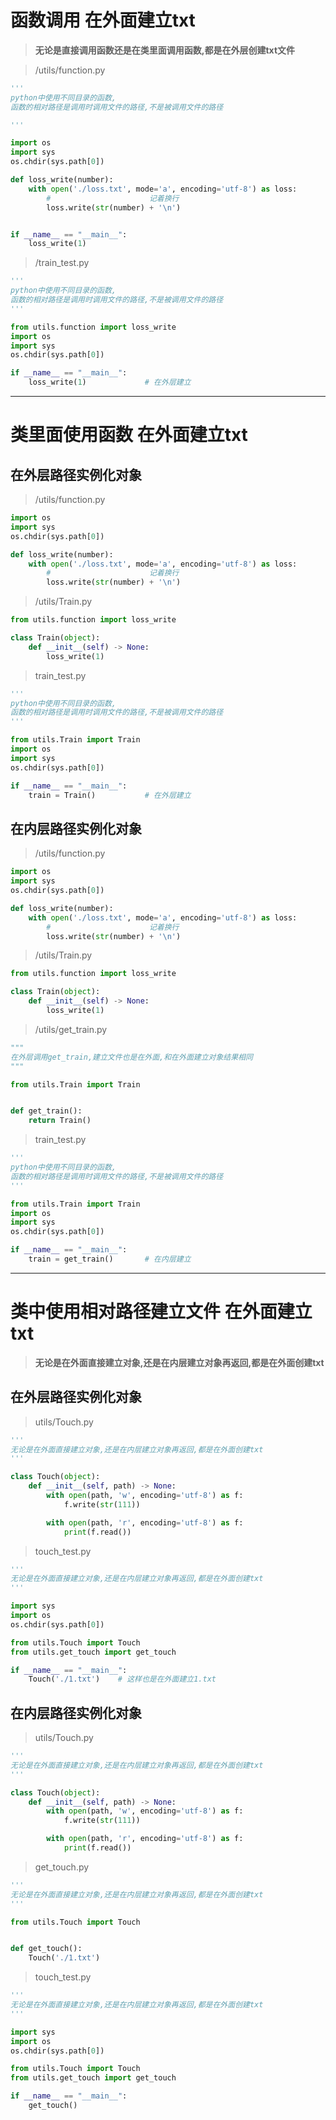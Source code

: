 # 函数调用 在外面建立txt

> **无论是直接调用函数还是在类里面调用函数,都是在外层创建txt文件**

> /utils/function.py

```python
'''
python中使用不同目录的函数,
函数的相对路径是调用时调用文件的路径,不是被调用文件的路径

'''

import os
import sys
os.chdir(sys.path[0])

def loss_write(number):
    with open('./loss.txt', mode='a', encoding='utf-8') as loss:
        #                      记着换行
        loss.write(str(number) + '\n')


if __name__ == "__main__":
    loss_write(1)
```

>/train_test.py

```python
'''
python中使用不同目录的函数,
函数的相对路径是调用时调用文件的路径,不是被调用文件的路径
'''

from utils.function import loss_write
import os
import sys
os.chdir(sys.path[0])

if __name__ == "__main__":
    loss_write(1)             # 在外层建立
```

----

# 类里面使用函数 在外面建立txt

## 在外层路径实例化对象

> /utils/function.py

```python
import os
import sys
os.chdir(sys.path[0])

def loss_write(number):
    with open('./loss.txt', mode='a', encoding='utf-8') as loss:
        #                      记着换行
        loss.write(str(number) + '\n')
```

> /utils/Train.py

```python
from utils.function import loss_write

class Train(object):
    def __init__(self) -> None:
        loss_write(1)
```

> train_test.py

```python
'''
python中使用不同目录的函数,
函数的相对路径是调用时调用文件的路径,不是被调用文件的路径
'''

from utils.Train import Train
import os
import sys
os.chdir(sys.path[0])

if __name__ == "__main__":
    train = Train()           # 在外层建立
```



## 在内层路径实例化对象

> /utils/function.py

```python
import os
import sys
os.chdir(sys.path[0])

def loss_write(number):
    with open('./loss.txt', mode='a', encoding='utf-8') as loss:
        #                      记着换行
        loss.write(str(number) + '\n')
```

> /utils/Train.py

```python
from utils.function import loss_write

class Train(object):
    def __init__(self) -> None:
        loss_write(1)
```

> /utils/get_train.py

```python
"""
在外层调用get_train,建立文件也是在外面,和在外面建立对象结果相同
"""

from utils.Train import Train


def get_train():
    return Train()
```

> train_test.py

```python
'''
python中使用不同目录的函数,
函数的相对路径是调用时调用文件的路径,不是被调用文件的路径
'''

from utils.Train import Train
import os
import sys
os.chdir(sys.path[0])

if __name__ == "__main__":
    train = get_train()       # 在内层建立
```

----

# 类中使用相对路径建立文件 在外面建立txt

> **无论是在外面直接建立对象,还是在内层建立对象再返回,都是在外面创建txt**

## 在外层路径实例化对象

> utils/Touch.py

```python
'''
无论是在外面直接建立对象,还是在内层建立对象再返回,都是在外面创建txt
'''

class Touch(object):
    def __init__(self, path) -> None:
        with open(path, 'w', encoding='utf-8') as f:
            f.write(str(111))

        with open(path, 'r', encoding='utf-8') as f:
            print(f.read())
```

> touch_test.py

```python
'''
无论是在外面直接建立对象,还是在内层建立对象再返回,都是在外面创建txt
'''

import sys
import os
os.chdir(sys.path[0])

from utils.Touch import Touch
from utils.get_touch import get_touch

if __name__ == "__main__":
    Touch('./1.txt')    # 这样也是在外面建立1.txt
```

## 在内层路径实例化对象

> utils/Touch.py

```python
'''
无论是在外面直接建立对象,还是在内层建立对象再返回,都是在外面创建txt
'''

class Touch(object):
    def __init__(self, path) -> None:
        with open(path, 'w', encoding='utf-8') as f:
            f.write(str(111))

        with open(path, 'r', encoding='utf-8') as f:
            print(f.read())
```

> get_touch.py

```python
'''
无论是在外面直接建立对象,还是在内层建立对象再返回,都是在外面创建txt
'''

from utils.Touch import Touch


def get_touch():
    Touch('./1.txt')
```

> touch_test.py

```python
'''
无论是在外面直接建立对象,还是在内层建立对象再返回,都是在外面创建txt
'''

import sys
import os
os.chdir(sys.path[0])

from utils.Touch import Touch
from utils.get_touch import get_touch

if __name__ == "__main__":
    get_touch()
```

